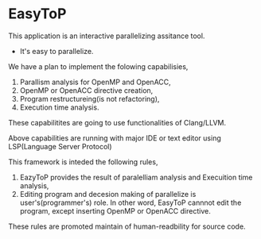 # EasyToP
This application is an interactive parallelizing assitance tool.

* It's easy to parallelize.

We have a plan to implement the folowing capabilisies,

1. Parallism analysis for OpenMP and OpenACC,
2. OpenMP or OpenACC directive creation,
3. Program restructureing(is not refactoring),
4. Execution time analysis.

These capabilitites are going to use functionalities of Clang/LLVM.

Above capabilities are running with major IDE or text editor using LSP(Language Server Protocol)

This framework is inteded the following rules,

1. EazyToP provides the result of paralelliam analysis and Execuition time analysis,
2. Editing program and decesion making of parallelize is user's(programmer's) role. In other word, EasyToP cannnot edit the program, except inserting OpenMP or OpenACC directive.

These rules are promoted maintain of human-readbility for source code. 
